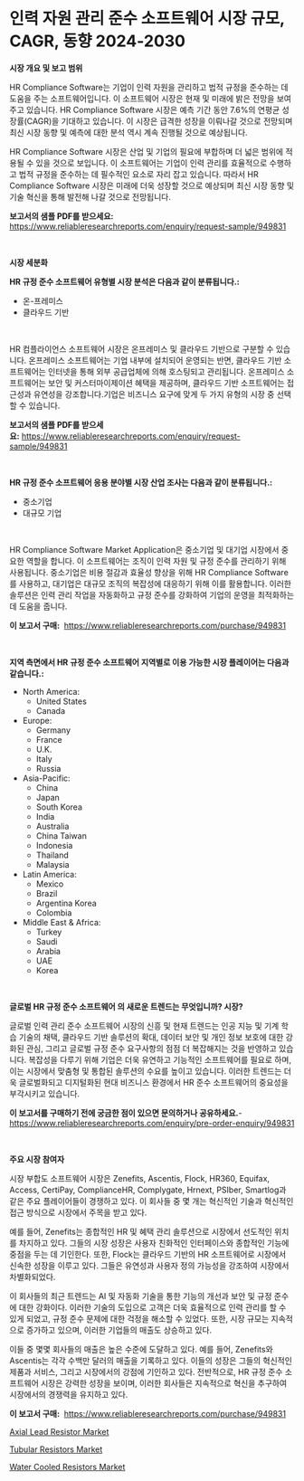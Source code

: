 <p><h1>인력 자원 관리 준수 소프트웨어 시장 규모, CAGR, 동향 2024-2030</h1></p><p><strong>시장 개요 및 보고 범위</strong></p>
<p><p>HR Compliance Software는 기업이 인력 자원을 관리하고 법적 규정을 준수하는 데 도움을 주는 소프트웨어입니다. 이 소프트웨어 시장은 현재 및 미래에 밝은 전망을 보여주고 있습니다. HR Compliance Software 시장은 예측 기간 동안 7.6%의 연평균 성장률(CAGR)을 기대하고 있습니다. 이 시장은 급격한 성장을 이뤄나갈 것으로 전망되며 최신 시장 동향 및 예측에 대한 분석 역시 계속 진행될 것으로 예상됩니다.</p><p>HR Compliance Software 시장은 산업 및 기업의 필요에 부합하며 더 넓은 범위에 적용될 수 있을 것으로 보입니다. 이 소프트웨어는 기업이 인력 관리를 효율적으로 수행하고 법적 규정을 준수하는 데 필수적인 요소로 자리 잡고 있습니다. 따라서 HR Compliance Software 시장은 미래에 더욱 성장할 것으로 예상되며 최신 시장 동향 및 기술 혁신을 통해 발전해 나갈 것으로 전망됩니다.</p></p>
<p><strong>보고서의 샘플 PDF를 받으세요:</strong> <a href="https://www.reliableresearchreports.com/enquiry/request-sample/949831">https://www.reliableresearchreports.com/enquiry/request-sample/949831</a></p>
<p>&nbsp;</p>
<p><strong>시장 세분화</strong></p>
<p><strong>HR 규정 준수 소프트웨어 유형별 시장 분석은 다음과 같이 분류됩니다.:</strong></p>
<p><ul><li>온-프레미스</li><li>클라우드 기반</li></ul></p>
<p>&nbsp;</p>
<p><p>HR 컴플라이언스 소프트웨어 시장은 온프레미스 및 클라우드 기반으로 구분할 수 있습니다. 온프레미스 소프트웨어는 기업 내부에 설치되어 운영되는 반면, 클라우드 기반 소프트웨어는 인터넷을 통해 외부 공급업체에 의해 호스팅되고 관리됩니다. 온프레미스 소프트웨어는 보안 및 커스터마이제이션 혜택을 제공하며, 클라우드 기반 소프트웨어는 접근성과 유연성을 강조합니다.기업은 비즈니스 요구에 맞게 두 가지 유형의 시장 중 선택할 수 있습니다.</p></p>
<p><strong>보고서의 샘플 PDF를 받으세요:</strong>&nbsp;<a href="https://www.reliableresearchreports.com/enquiry/request-sample/949831">https://www.reliableresearchreports.com/enquiry/request-sample/949831</a></p>
<p>&nbsp;</p>
<p><strong> HR 규정 준수 소프트웨어 응용 분야별 시장 산업 조사는 다음과 같이 분류됩니다.:</strong></p>
<p><ul><li>중소기업</li><li>대규모 기업</li></ul></p>
<p>&nbsp;</p>
<p><p>HR Compliance Software Market Application은 중소기업 및 대기업 시장에서 중요한 역할을 합니다. 이 소프트웨어는 조직이 인력 자원 및 규정 준수를 관리하기 위해 사용됩니다. 중소기업은 비용 절감과 효율성 향상을 위해 HR Compliance Software를 사용하고, 대기업은 대규모 조직의 복잡성에 대응하기 위해 이를 활용합니다. 이러한 솔루션은 인력 관리 작업을 자동화하고 규정 준수를 강화하여 기업의 운영을 최적화하는 데 도움을 줍니다.</p></p>
<p><strong>이 보고서 구매:</strong>&nbsp; <a href="https://www.reliableresearchreports.com/purchase/949831">https://www.reliableresearchreports.com/purchase/949831</a></p>
<p>&nbsp;</p>
<p><strong>지역 측면에서 HR 규정 준수 소프트웨어 지역별로 이용 가능한 시장 플레이어는 다음과 같습니다.:</strong></p>
<p><ul>
    <li>
        North America:
        <ul>
            <li>United States</li>
            <li>Canada</li>
        </ul>
    </li>
    <li>
        Europe:
        <ul>
            <li>Germany</li>
            <li>France</li>
            <li>U.K.</li>
            <li>Italy</li>
            <li>Russia</li>
        </ul>
    </li>
    <li>
        Asia-Pacific:
        <ul>
            <li>China</li>
            <li>Japan</li>
            <li>South Korea</li>
            <li>India</li>
            <li>Australia</li>
            <li>China Taiwan</li>
            <li>Indonesia</li>
            <li>Thailand</li>
            <li>Malaysia</li>
        </ul>
    </li>
    <li>
        Latin America:
        <ul>
            <li>Mexico</li>
            <li>Brazil</li>
            <li>Argentina Korea</li>
            <li>Colombia</li>
        </ul>
    </li>
    <li>
        Middle East & Africa:
        <ul>
            <li>Turkey</li>
            <li>Saudi</li>
            <li>Arabia</li>
            <li>UAE</li>
            <li>Korea</li>
        </ul>
    </li>
    </ul></p>
<p>&nbsp;</p>
<p><strong>글로벌 HR 규정 준수 소프트웨어 의 새로운 트렌드는 무엇입니까? 시장?</strong></p>
<p><p>글로벌 인력 관리 준수 소프트웨어 시장의 신흥 및 현재 트렌드는 인공 지능 및 기계 학습 기술의 채택, 클라우드 기반 솔루션의 확대, 데이터 보안 및 개인 정보 보호에 대한 강화된 관심, 그리고 글로벌 규정 준수 요구사항의 점점 더 복잡해지는 것을 반영하고 있습니다. 복잡성을 다루기 위해 기업은 더욱 유연하고 기능적인 소프트웨어를 필요로 하며, 이는 시장에서 맞춤형 및 통합된 솔루션의 수요를 높이고 있습니다. 이러한 트렌드는 더욱 글로벌화되고 디지털화된 현대 비즈니스 환경에서 HR 준수 소프트웨어의 중요성을 부각시키고 있습니다.</p></p>
<p><strong>이 보고서를 구매하기 전에 궁금한 점이 있으면 문의하거나 공유하세요.</strong>- <a href="https://www.reliableresearchreports.com/enquiry/pre-order-enquiry/949831">https://www.reliableresearchreports.com/enquiry/pre-order-enquiry/949831</a></p>
<p>&nbsp;</p>
<p><strong>주요 시장 참여자</strong></p>
<p><p>시장 부합도 소프트웨어 시장은 Zenefits, Ascentis, Flock, HR360, Equifax, Access, CertiPay, ComplianceHR, Complygate, Hrnext, PSIber, Smartlog과 같은 주요 플레이어들이 경쟁하고 있다. 이 회사들 중 몇 개는 혁신적인 기술과 혁신적인 접근 방식으로 시장에서 주목을 받고 있다.</p><p>예를 들어, Zenefits는 종합적인 HR 및 혜택 관리 솔루션으로 시장에서 선도적인 위치를 차지하고 있다. 그들의 시장 성장은 사용자 친화적인 인터페이스와 종합적인 기능에 중점을 두는 데 기인한다. 또한, Flock는 클라우드 기반의 HR 소프트웨어로 시장에서 신속한 성장을 이루고 있다. 그들은 유연성과 사용자 정의 가능성을 강조하여 시장에서 차별화되었다.</p><p>이 회사들의 최근 트렌드는 AI 및 자동화 기술을 통한 기능의 개선과 보안 및 규정 준수에 대한 강화이다. 이러한 기술의 도입으로 고객은 더욱 효율적으로 인력 관리를 할 수 있게 되었고, 규정 준수 문제에 대한 걱정을 해소할 수 있었다. 또한, 시장 규모는 지속적으로 증가하고 있으며, 이러한 기업들의 매출도 상승하고 있다.</p><p>이들 중 몇몇 회사들의 매출은 높은 수준에 도달하고 있다. 예를 들어, Zenefits와 Ascentis는 각각 수백만 달러의 매출을 기록하고 있다. 이들의 성장은 그들의 혁신적인 제품과 서비스, 그리고 시장에서의 강점에 기인하고 있다. 전반적으로, HR 규정 준수 소프트웨어 시장은 강력한 성장을 보이며, 이러한 회사들은 지속적으로 혁신을 추구하여 시장에서의 경쟁력을 유지하고 있다.</p></p>
<p><strong>이 보고서 구매:</strong>&nbsp;&nbsp;<a href="https://www.reliableresearchreports.com/purchase/949831">https://www.reliableresearchreports.com/purchase/949831</a></p>
<p><p><a href="https://github.com/nicoletavirag/Market-Research-Report-List-2/blob/main/axial-lead-resistor-market.md">Axial Lead Resistor Market</a></p><p><a href="https://github.com/mauripalmi/Market-Research-Report-List-2/blob/main/tubular-resistors-market.md">Tubular Resistors Market</a></p><p><a href="https://github.com/redneck06/Market-Research-Report-List-2/blob/main/water-cooled-resistors-market.md">Water Cooled Resistors Market</a></p></p>
